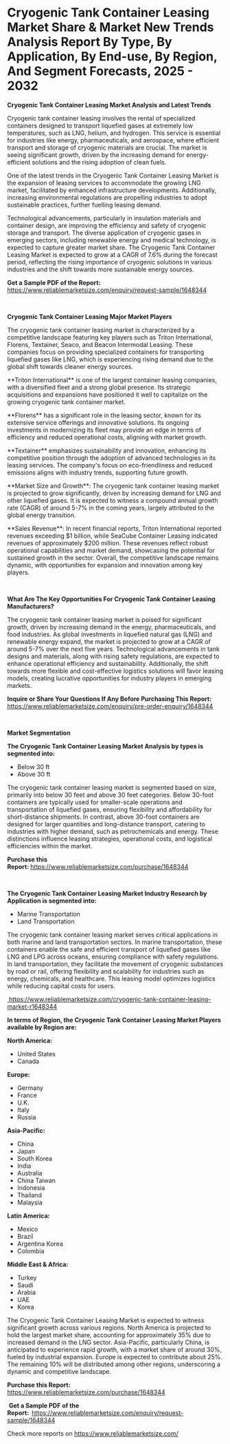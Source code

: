 <p><h1>Cryogenic Tank Container Leasing Market Share & Market New Trends Analysis Report By Type, By Application, By End-use, By Region, And Segment Forecasts, 2025 - 2032</h1></p><p><strong>Cryogenic Tank Container Leasing Market Analysis and Latest Trends</strong></p>
<p><p>Cryogenic tank container leasing involves the rental of specialized containers designed to transport liquefied gases at extremely low temperatures, such as LNG, helium, and hydrogen. This service is essential for industries like energy, pharmaceuticals, and aerospace, where efficient transport and storage of cryogenic materials are crucial. The market is seeing significant growth, driven by the increasing demand for energy-efficient solutions and the rising adoption of clean fuels.</p><p>One of the latest trends in the Cryogenic Tank Container Leasing Market is the expansion of leasing services to accommodate the growing LNG market, facilitated by enhanced infrastructure developments. Additionally, increasing environmental regulations are propelling industries to adopt sustainable practices, further fuelling leasing demand. </p><p>Technological advancements, particularly in insulation materials and container design, are improving the efficiency and safety of cryogenic storage and transport. The diverse application of cryogenic gases in emerging sectors, including renewable energy and medical technology, is expected to capture greater market share. The Cryogenic Tank Container Leasing Market is expected to grow at a CAGR of 7.6% during the forecast period, reflecting the rising importance of cryogenic solutions in various industries and the shift towards more sustainable energy sources.</p></p>
<p><strong>Get a Sample PDF of the Report:&nbsp;</strong> <a href="https://www.reliablemarketsize.com/enquiry/request-sample/1648344?utm_campaign=3508&utm_medium=2&utm_source=Github&utm_content=ia&utm_term=25032025&utm_id=cryogenic-tank-container-leasing">https://www.reliablemarketsize.com/enquiry/request-sample/1648344</a></p>
<p>&nbsp;</p>
<p><strong>Cryogenic Tank Container Leasing Major Market Players</strong></p>
<p><p>The cryogenic tank container leasing market is characterized by a competitive landscape featuring key players such as Triton International, Florens, Textainer, Seaco, and Beacon Intermodal Leasing. These companies focus on providing specialized containers for transporting liquefied gases like LNG, which is experiencing rising demand due to the global shift towards cleaner energy sources.</p><p>**Triton International** is one of the largest container leasing companies, with a diversified fleet and a strong global presence. Its strategic acquisitions and expansions have positioned it well to capitalize on the growing cryogenic tank container market.</p><p>**Florens** has a significant role in the leasing sector, known for its extensive service offerings and innovative solutions. Its ongoing investments in modernizing its fleet may provide an edge in terms of efficiency and reduced operational costs, aligning with market growth.</p><p>**Textainer** emphasizes sustainability and innovation, enhancing its competitive position through the adoption of advanced technologies in its leasing services. The company's focus on eco-friendliness and reduced emissions aligns with industry trends, supporting future growth.</p><p>**Market Size and Growth**: The cryogenic tank container leasing market is projected to grow significantly, driven by increasing demand for LNG and other liquefied gases. It is expected to witness a compound annual growth rate (CAGR) of around 5-7% in the coming years, largely attributed to the global energy transition.</p><p>**Sales Revenue**: In recent financial reports, Triton International reported revenues exceeding $1 billion, while SeaCube Container Leasing indicated revenues of approximately $200 million. These revenues reflect robust operational capabilities and market demand, showcasing the potential for sustained growth in the sector. Overall, the competitive landscape remains dynamic, with opportunities for expansion and innovation among key players.</p></p>
<p>&nbsp;</p>
<p><strong>What Are The Key Opportunities For Cryogenic Tank Container Leasing Manufacturers?</strong></p>
<p><p>The cryogenic tank container leasing market is poised for significant growth, driven by increasing demand in the energy, pharmaceuticals, and food industries. As global investments in liquefied natural gas (LNG) and renewable energy expand, the market is projected to grow at a CAGR of around 5-7% over the next five years. Technological advancements in tank designs and materials, along with rising safety regulations, are expected to enhance operational efficiency and sustainability. Additionally, the shift towards more flexible and cost-effective logistics solutions will favor leasing models, creating lucrative opportunities for industry players in emerging markets.</p></p>
<p><strong>Inquire or Share Your Questions If Any Before Purchasing This Report:</strong> <a href="https://www.reliablemarketsize.com/enquiry/pre-order-enquiry/1648344?utm_campaign=3508&utm_medium=2&utm_source=Github&utm_content=ia&utm_term=25032025&utm_id=cryogenic-tank-container-leasing">https://www.reliablemarketsize.com/enquiry/pre-order-enquiry/1648344</a></p>
<p>&nbsp;</p>
<p><strong>Market Segmentation</strong></p>
<p><strong>The Cryogenic Tank Container Leasing Market Analysis by types is segmented into:</strong></p>
<p><ul><li>Below 30 ft</li><li>Above 30 ft</li></ul></p>
<p><p>The cryogenic tank container leasing market is segmented based on size, primarily into below 30 feet and above 30 feet categories. Below 30-foot containers are typically used for smaller-scale operations and transportation of liquefied gases, ensuring flexibility and affordability for short-distance shipments. In contrast, above 30-foot containers are designed for larger quantities and long-distance transport, catering to industries with higher demand, such as petrochemicals and energy. These distinctions influence leasing strategies, operational costs, and logistical efficiencies within the market.</p></p>
<p><strong>Purchase this Report:&nbsp;</strong><a href="https://www.reliablemarketsize.com/purchase/1648344?utm_campaign=3508&utm_medium=2&utm_source=Github&utm_content=ia&utm_term=25032025&utm_id=cryogenic-tank-container-leasing">https://www.reliablemarketsize.com/purchase/1648344</a></p>
<p>&nbsp;</p>
<p><strong>The Cryogenic Tank Container Leasing Market Industry Research by Application is segmented into:</strong></p>
<p><ul><li>Marine Transportation</li><li>Land Transportation</li></ul></p>
<p><p>The cryogenic tank container leasing market serves critical applications in both marine and land transportation sectors. In marine transportation, these containers enable the safe and efficient transport of liquefied gases like LNG and LPG across oceans, ensuring compliance with safety regulations. In land transportation, they facilitate the movement of cryogenic substances by road or rail, offering flexibility and scalability for industries such as energy, chemicals, and healthcare. This leasing model optimizes logistics while reducing capital costs for users.</p></p>
<p><a href="https://www.reliablemarketsize.com/cryogenic-tank-container-leasing-market-r1648344?utm_campaign=3508&utm_medium=2&utm_source=Github&utm_content=ia&utm_term=25032025&utm_id=cryogenic-tank-container-leasing">&nbsp;https://www.reliablemarketsize.com/cryogenic-tank-container-leasing-market-r1648344</a></p>
<p><strong>In terms of Region, the Cryogenic Tank Container Leasing Market Players available by Region are:</strong></p>
<p>
    <p> <strong> North America: </strong>
        <ul>
            <li>United States</li>
            <li>Canada</li>
        </ul>
        </p> 
    <p> <strong> Europe: </strong>
        <ul>
            <li>Germany</li>
            <li>France</li>
            <li>U.K.</li>
            <li>Italy</li>
            <li>Russia</li>
        </ul>
        </p> 
    <p> <strong> Asia-Pacific: </strong>
        <ul>
            <li>China</li>
            <li>Japan</li>
            <li>South Korea</li>
            <li>India</li>
            <li>Australia</li>
            <li>China Taiwan</li>
            <li>Indonesia</li>
            <li>Thailand</li>
            <li>Malaysia</li>
        </ul>
        </p> 
    <p> <strong> Latin America: </strong>
        <ul>
            <li>Mexico</li>
            <li>Brazil</li>
            <li>Argentina Korea</li>
            <li>Colombia</li>
        </ul>
        </p> 
    <p> <strong> Middle East & Africa: </strong>
        <ul>
            <li>Turkey</li>
            <li>Saudi</li>
            <li>Arabia</li>
            <li>UAE</li>
            <li>Korea</li>
        </ul>
    </p>
    </p>
<p><p>The Cryogenic Tank Container Leasing Market is expected to witness significant growth across various regions. North America is projected to hold the largest market share, accounting for approximately 35% due to increased demand in the LNG sector. Asia-Pacific, particularly China, is anticipated to experience rapid growth, with a market share of around 30%, fueled by industrial expansion. Europe is expected to contribute about 25%. The remaining 10% will be distributed among other regions, underscoring a dynamic and competitive landscape.</p></p>
<p><strong>Purchase this Report: </strong><a href="https://www.reliablemarketsize.com/purchase/1648344?utm_campaign=3508&utm_medium=2&utm_source=Github&utm_content=ia&utm_term=25032025&utm_id=cryogenic-tank-container-leasing">https://www.reliablemarketsize.com/purchase/1648344</a></p>
<p>&nbsp;<strong>Get a Sample PDF of the Report:&nbsp;&nbsp;</strong><a href="https://www.reliablemarketsize.com/enquiry/request-sample/1648344?utm_campaign=3508&utm_medium=2&utm_source=Github&utm_content=ia&utm_term=25032025&utm_id=cryogenic-tank-container-leasing">https://www.reliablemarketsize.com/enquiry/request-sample/1648344</a></p>
<p><strong></strong></p>
<p>Check more reports on <a href="https://www.reliablemarketsize.com/?utm_campaign=3508&utm_medium=2&utm_source=Github&utm_content=ia&utm_term=25032025&utm_id=cryogenic-tank-container-leasing">https://www.reliablemarketsize.com/</a></p>